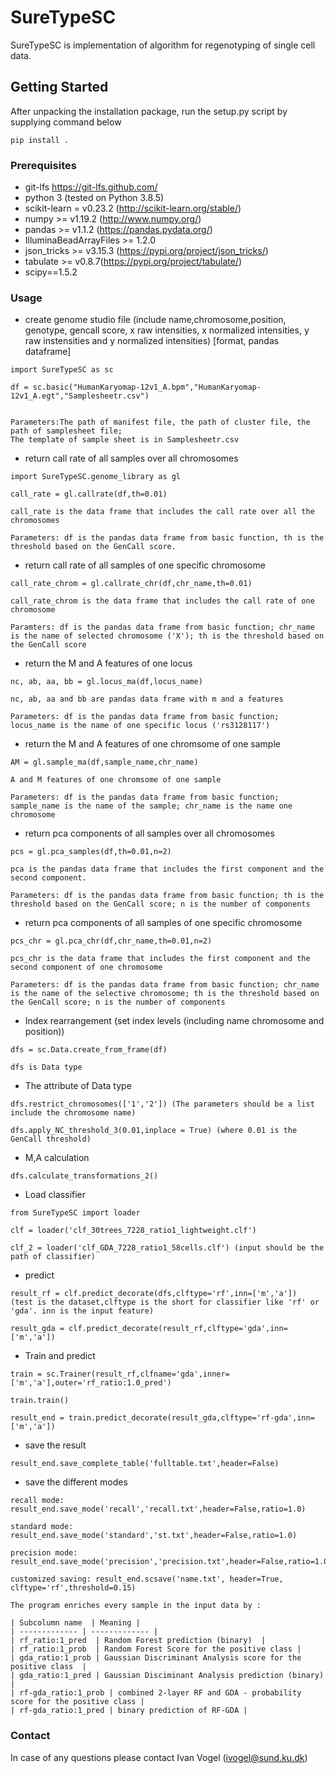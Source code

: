 # SureTypeSC
SureTypeSC is implementation of algorithm for regenotyping of single cell data.

## Getting Started

After unpacking the installation package, run the setup.py script by supplying command below


```
pip install .
```

### Prerequisites
* git-lfs https://git-lfs.github.com/
* python 3 (tested on Python 3.8.5)
* scikit-learn = v0.23.2 (http://scikit-learn.org/stable/)
* numpy >= v1.19.2 (http://www.numpy.org/)
* pandas >= v1.1.2 (https://pandas.pydata.org/)
* IlluminaBeadArrayFiles >= 1.2.0
* json_tricks >= v3.15.3 (https://pypi.org/project/json_tricks/)
* tabulate >= v0.8.7(https://pypi.org/project/tabulate/)
* scipy==1.5.2

### Usage

* create genome studio file (include name,chromosome,position, genotype, gencall score, x raw intensities, x normalized intensities, y raw instensities and y normalized intensities) [format, pandas dataframe]

```
import SureTypeSC as sc

df = sc.basic("HumanKaryomap-12v1_A.bpm","HumanKaryomap-12v1_A.egt","Samplesheetr.csv")


Parameters:The path of manifest file, the path of cluster file, the path of samplesheet file; 
The template of sample sheet is in Samplesheetr.csv
```

* return call rate of all samples over all chromosomes

```
import SureTypeSC.genome_library as gl

call_rate = gl.callrate(df,th=0.01)

call_rate is the data frame that includes the call rate over all the chromosomes

Parameters: df is the pandas data frame from basic function, th is the threshold based on the GenCall score.
```


* return call rate of all samples of one specific chromosome

```
call_rate_chrom = gl.callrate_chr(df,chr_name,th=0.01)

call_rate_chrom is the data frame that includes the call rate of one chromosome

Paramters: df is the pandas data frame from basic function; chr_name is the name of selected chromosome ('X'); th is the threshold based on the GenCall score
```

* return the M and A features of one locus

```
nc, ab, aa, bb = gl.locus_ma(df,locus_name)

nc, ab, aa and bb are pandas data frame with m and a features

Parameters: df is the pandas data frame from basic function; locus_name is the name of one specific locus ('rs3128117')
```

* return the M and A features of one chromsome of one sample

```
AM = gl.sample_ma(df,sample_name,chr_name)

A and M features of one chromsome of one sample

Parameters: df is the pandas data frame from basic function; sample_name is the name of the sample; chr_name is the name one chromosome
```

* return pca components of all samples over all chromosomes

```
pcs = gl.pca_samples(df,th=0.01,n=2)

pca is the pandas data frame that includes the first component and the second component.

Parameters: df is the pandas data frame from basic function; th is the threshold based on the GenCall score; n is the number of components

```

* return pca components of all samples of one specific chromosome

```
pcs_chr = gl.pca_chr(df,chr_name,th=0.01,n=2)

pcs_chr is the data frame that includes the first component and the second component of one chromosome

Parameters: df is the pandas data frame from basic function; chr_name is the name of the selective chromosome; th is the threshold based on the GenCall score; n is the number of components

```



* Index rearrangement (set index levels (including name chromosome and position))
```
dfs = sc.Data.create_from_frame(df)

dfs is Data type
```

* The attribute of Data type

```
dfs.restrict_chromosomes(['1','2']) (The parameters should be a list include the chromosome name)

dfs.apply_NC_threshold_3(0.01,inplace = True) (where 0.01 is the GenCall threshold)
```

* M,A calculation
```
dfs.calculate_transformations_2()
```
* Load classifier
```
from SureTypeSC import loader

clf = loader('clf_30trees_7228_ratio1_lightweight.clf')

clf_2 = loader('clf_GDA_7228_ratio1_58cells.clf') (input should be the path of classifier)
```
* predict

```
result_rf = clf.predict_decorate(dfs,clftype='rf',inn=['m','a'])  (test is the dataset,clftype is the short for classifier like 'rf' or 'gda'. inn is the input feature)

result_gda = clf.predict_decorate(result_rf,clftype='gda',inn=['m','a'])
```

* Train and predict

```
train = sc.Trainer(result_rf,clfname='gda',inner=['m','a'],outer='rf_ratio:1.0_pred')

train.train()

result_end = train.predict_decorate(result_gda,clftype='rf-gda',inn=['m','a'])
```


* save the result
```
result_end.save_complete_table('fulltable.txt',header=False)
```
* save the different modes

```
recall mode: result_end.save_mode('recall','recall.txt',header=False,ratio=1.0)

standard mode: result_end.save_mode('standard','st.txt',header=False,ratio=1.0)

precision mode: result_end.save_mode('precision','precision.txt',header=False,ratio=1.0)

customized saving: result_end.scsave('name.txt', header=True, clftype='rf',threshold=0.15)
```

```
The program enriches every sample in the input data by :

| Subcolumn name  | Meaning |
| ------------- | ------------- |
| rf_ratio:1_pred  | Random Forest prediction (binary)  |
| rf_ratio:1_prob  | Random Forest Score for the positive class |
| gda_ratio:1_prob | Gaussian Discriminant Analysis score for the positive class  | 
| gda_ratio:1_pred | Gaussian Disciminant Analysis prediction (binary) | 
| rf-gda_ratio:1_prob | combined 2-layer RF and GDA - probability score for the positive class | 
| rf-gda_ratio:1_pred | binary prediction of RF-GDA | 
```


<!---## Running the program - validation--->
<!--- Validation procedures are implemented in SureTypeSC.py. To run a validation procedure equivalent to basic configuration, run:--->
<!---```--->
<!---python genotyping/SureTypeSC.py config/GM12878_basic_test.conf--->
<!---```--->


### Contact
In case of any questions please contact Ivan Vogel (ivogel@sund.ku.dk)
